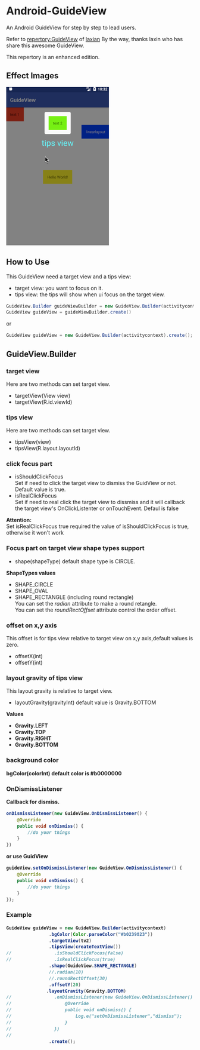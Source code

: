 # Android-GuideView
An Android GuideView for step by step to lead users.

Refer to [repertory:GuideView](https://github.com/laxian/GuideView) of [laxian](https://github.com/laxian)
By the way, thanks laxin who has share this awesome GuideView.

This repertory is an enhanced edition.

## Effect Images

![img](https://github.com/arjinmc/Android-GuideView/blob/master/images/sample.gif)

## How to Use
This GuideView need a target view and a tips view:
* target view: you want to focus on it.
* tips view: the tips will show when ui focus on the target view.

```java
GuideView.Builder guideWiewBuilder = new GuideView.Builder(activitycontext);
GuideView guideView = guideWiewBuilder.create()
```
or
```java
GuideView guideView = new GuideView.Builder(activitycontext).create();
```

## GuideView.Builder
### target view
Here are two methods can set target view.

* targetView(View view)
* targetView(R.id.viewId)

### tips view
Here are two methods can set target view.

* tipsView(view)
* tipsView(R.layout.layoutId)

### click focus part
* isShouldClickFocus  
Set if need to click the target view to dismiss the GuidView or not. Default value is true.
* isRealClickFocus  
Set if need to real click the target view to dissmiss and it will callback the target view's OnClickListenter or onTouchEvent. Defaul is false

<strong>Attention:</strong>  
Set isRealClickFocus true required the value of isShouldClickFocus is true, otherwise it won't work

### Focus part on target view shape types support
* shape(shapeType) 
default shape type is CIRCLE.

<strong>ShapeTypes values</strong>

* SHAPE_CIRCLE 
* SHAPE_OVAL
* SHAPE_RECTANGLE (including round rectangle)  
You can set the <i>radian</i> attribute to make a round retangle.  
You can set the <i>roundRectOffset</i> attribute control the order offset.

### offset on x,y axis
This offset is for tips view relative to target view on x,y axis,default values is zero.
* offsetX(int)
* offsetY(int)

### layout gravity of tips view
This layout gravity is relative to target view.
* layoutGravity(gravityInt)  default value is Gravity.BOTTOM

<strong>Values<strong>
* Gravity.LEFT
* Gravity.TOP
* Gravity.RIGHT
* Gravity.BOTTOM

### background color
bgColor(colorInt) default color is #b0000000

### OnDismissListener
Callback for dismiss.
```java
onDismissListener(new GuideView.OnDismissListener() {
    @Override
    public void onDismiss() {
        //do your things
    }
})
```
or use GuidView
```java
guideView.setOnDismissListener(new GuideView.OnDismissListener() {
    @Override
    public void onDismiss() {
        //do your things
    }
});
```

### Example
```java
GuideView guideView = new GuideView.Builder(activitycontext)
                .bgColor(Color.parseColor("#b0239823"))
                .targetView(tv2)
                .tipsView(createTextView())
//                .isShouldClickFocus(false)
//                .isRealClickFocus(true)
                .shape(GuideView.SHAPE_RECTANGLE)
                //.radian(10)
                //.roundRectOffset(30)
                .offsetY(20)
               .layoutGravity(Gravity.BOTTOM)
//                .onDismissListener(new GuideView.OnDismissListener() {
//                    @Override
//                    public void onDismiss() {
//                        Log.e("setOnDismissListener","dismiss");
//                    }
//                })
//                
                .create();
```